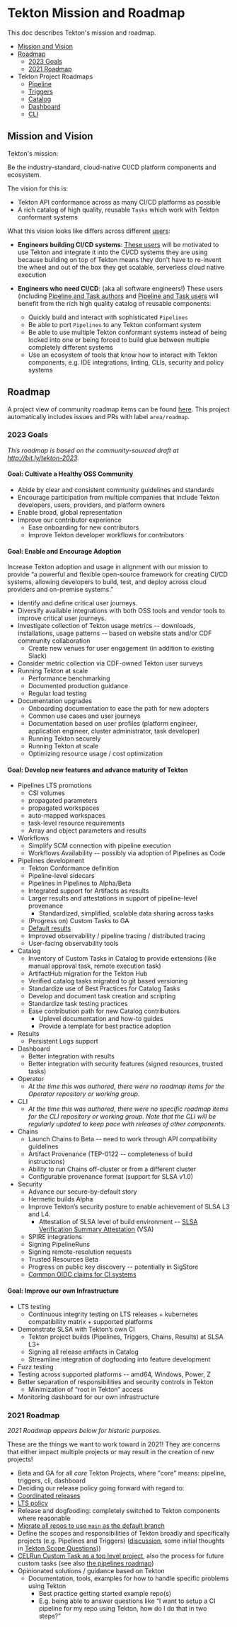 # Tekton Mission and Roadmap

This doc describes Tekton's mission and roadmap.

- [Mission and Vision](#mission-and-vision)
- [Roadmap](#roadmap)
  - [2023 Goals](#2023-goals)
  - [2021 Roadmap](#2021-roadmap)
- Tekton Project Roadmaps
  - [Pipeline](https://github.com/tektoncd/pipeline/blob/main/roadmap.md)
  - [Triggers](https://github.com/tektoncd/triggers/blob/main/roadmap.md)
  - [Catalog](https://github.com/tektoncd/catalog/blob/main/roadmap.md)
  - [Dashboard](https://github.com/tektoncd/dashboard/blob/main/roadmap.md)
  - [CLI](https://github.com/tektoncd/cli/blob/main/ROADMAP.md)

## Mission and Vision

Tekton's mission:

  Be the industry-standard, cloud-native CI/CD platform components and ecosystem.

The vision for this is:

* Tekton API conformance across as many CI/CD platforms as possible
* A rich catalog of high quality, reusable `Tasks` which work with Tekton conformant systems

What this vision looks like differs across different [users](user-profiles.md):

* **Engineers building CI/CD systems**: [These users](user-profiles.md#3-platform-builder)
  will be motivated to use Tekton and integrate it into the CI/CD systems they are using
  because building on top of Tekton means they don't have to re-invent the wheel and out
  of the box they get scalable, serverless cloud native execution
* **Engineers who need CI/CD**: (aka all software engineers!) These users
  (including [Pipeline and Task authors](user-profiles.md#2-pipeline-and-task-authors)
  and [Pipeline and Task users](user-profiles.md#2-pipeline-and-task-users)
  will benefit from the rich high quality catalog of reusable components:

  * Quickly build and interact with sophisticated `Pipelines`
  * Be able to port `Pipelines` to any Tekton conformant system
  * Be able to use multiple Tekton conformant systems instead of being locked into one
    or being forced to build glue between multiple completely different systems
  * Use an ecosystem of tools that know how to interact with Tekton components, e.g.
    IDE integrations, linting, CLIs, security and policy systems

## Roadmap

A project view of community roadmap items can be found
[here](https://github.com/orgs/tektoncd/projects/26/views/16).
This project automatically includes issues and PRs with label `area/roadmap`.

### 2023 Goals

*This roadmap is based on the community-sourced draft at
http://bit.ly/tekton-2023.*

#### Goal: Cultivate a Healthy OSS Community

* Abide by clear and consistent community guidelines and standards
* Encourage participation from multiple companies that include Tekton
  developers, users, providers, and platform owners
* Enable broad, global representation
* Improve our contributor experience
  * Ease onboarding for new contributors
  * Improve Tekton developer workflows for contributors

#### Goal: Enable and Encourage Adoption

Increase Tekton adoption and usage in alignment with our mission to provide “a
powerful and flexible open-source framework for creating CI/CD systems, allowing
developers to build, test, and deploy across cloud providers and on-premise
systems.”

* Identify and define critical user journeys.
* Diversify available integrations with both OSS tools and vendor tools to
  improve critical user journeys.
* Investigate collection of Tekton usage metrics -- downloads, installations,
  usage patterns -- based on website stats and/or CDF community collaboration
  * Create new venues for user engagement (in addition to existing Slack)
* Consider metric collection via CDF-owned Tekton user surveys 
* Running Tekton at scale
  * Performance benchmarking
  * Documented production guidance
  * Regular load testing
* Documentation upgrades
  * Onboarding documentation to ease the path for new adopters
  * Common use cases and user journeys
  * Documentation based on user profiles (platform engineer, application
	engineer, cluster administrator, task developer)
  * Running Tekton securely
  * Running Tekton at scale
  * Optimizing resource usage / cost optimization

#### Goal: Develop new features and advance maturity of Tekton

* Pipelines LTS promotions
  * CSI volumes
  * propagated parameters
  * propagated workspaces
  * auto-mapped workspaces
  * task-level resource requirements
  * Array and object parameters and results
* Workflows
  * Simplify SCM connection with pipeline execution
  * Workflows Availability -- possibly via adoption of Pipelines as Code
* Pipelines development
  * Tekton Conformance definition
  * Pipeline-level sidecars
  * Pipelines in Pipelines to Alpha/Beta
  * Integrated support for Artifacts as results
  * Larger results and attestations in support of pipeline-level provenance
    * Standardized, simplified, scalable data sharing across tasks
  * (Progress on) Custom Tasks to GA
  * [Default results](https://github.com/tektoncd/community/blob/main/teps/0048-task-results-without-results.md)
  * Improved observability / pipeline tracing / distributed tracing
  * User-facing observability tools
* Catalog
  * Inventory of Custom Tasks in Catalog to provide extensions (like manual approval task, remote execution task)
  * ArtifactHub migration for the Tekton Hub
  * Verified catalog tasks migrated to git based versioning
  * Standardize use of Best Practices for Catalog Tasks
  * Develop and document task creation and scripting
  * Standardize task testing practices
  * Ease contribution path for new Catalog contributors
    * Uplevel documentation and how-to guides
    * Provide a template for best practice adoption
* Results
  * Persistent Logs support
* Dashboard
  * Better integration with results
  * Better integration with security features (signed resources, trusted tasks)
* Operator
  * *At the time this was authored, there were no roadmap items for the Operator
	repository or working group.*
* CLI
  * *At the time this was authored, there were no specific roadmap items for the
	CLI repository or working group. Note that the CLI will be regularly updated
	to keep pace with releases of other components.*
* Chains
  * Launch Chains to Beta -- need to work through API compatibility guidelines
  * Artifact Provenance (TEP-0122 -- completeness of build instructions)
  * Ability to run Chains off-cluster or from a different cluster
  * Configurable provenance format (support for SLSA v1.0)
* Security
  * Advance our secure-by-default story
  * Hermetic builds Alpha
  * Improve Tekton’s security posture to enable achievement of SLSA L3 and L4.
	* Attestation of SLSA level of build environment --
	  [SLSA Verification Summary Attestation](https://slsa.dev/verification_summary/v0.2) (VSA)
  * SPIRE integrations
  * Signing PipelineRuns
  * Signing remote-resolution requests
  * Trusted Resources Beta
  * Progress on public key discovery -- potentially in SigStore
  * [Common OIDC claims for CI systems](https://github.com/sigstore/fulcio/issues/754)

#### Goal: Improve our own Infrastructure

* LTS testing
  * Continuous integrity testing on LTS releases + kubernetes compatibility
	matrix + supported platforms
* Demonstrate SLSA with Tekton’s own CI
  * Tekton project builds (Pipelines, Triggers, Chains, Results) at SLSA L3+
  * Signing all release artifacts in Catalog
  * Streamline integration of dogfooding into feature development
* Fuzz testing
* Testing across supported platforms -- amd64, Windows, Power, Z
* Better separation of responsibilities and security controls in Tekton 
  * Minimization of “root in Tekton” access
* Monitoring dashboard for our own infrastructure

### 2021 Roadmap

*2021 Roadmap appears below for historic purposes.*

These are the things we want to work toward in 2021! They are concerns that either impact multiple projects or may
result in the creation of new projects!

*  Beta and GA for all _core_ Tekton Projects, where "core" means: pipeline, triggers, cli, dashboard
*  Deciding our release policy going forward with regard to:
  * [Coordinated releases](https://github.com/tektoncd/plumbing/issues/413)
  * [LTS policy](https://github.com/tektoncd/pipeline/issues/2746)
* Release and dogfooding: completely switched to Tekton components where reasonable
* [Migrate all repos to use `main` as the default branch](https://github.com/tektoncd/plumbing/issues/681)
* Define the scopes and responsibilities of Tekton broadly and specifically projects (e.g. Pipelines and Triggers)
  ([discussion](https://github.com/tektoncd/pipeline/issues/2298#issuecomment-724755790),
  some initial thoughts in [Tekton Scope Questions](https://docs.google.com/document/d/1azKp-OimMqVYSwUKoPpFQ5A0QtpE4ZbL5_E12IO-gpI/edit)))
* [CELRun Custom Task as a top level project](https://github.com/tektoncd/community/issues/304),
  also the process for future custom tasks (see also
  [the pipelines roadmap](https://github.com/tektoncd/pipeline/blob/master/roadmap.md))
* Opinionated solutions / guidance based on Tekton
  * Documentation, tools, examples for how to handle specific problems using Tekton
    * Best practice getting started example repo(s)
    * E.g. being able to answer questions like “I want to setup a CI pipeline for my repo using Tekton,
      how do I do that in two steps?”
